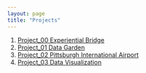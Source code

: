 ```yaml
---
layout: page
title: "Projects"
---
```


1. [Project_00 Experiential Bridge]({{site.baseurl}}/assignments/project_00/)
2. [Project_01 Data Garden]({{site.baseurl}}/assignments/project_01/)
3. [Project_02 Pittsburgh International Airport]({{site.baseurl}}/assignments/project_02/)
4. [Project_03 Data Visualization]({{site.baseurl}}/assignments/project_02/)

